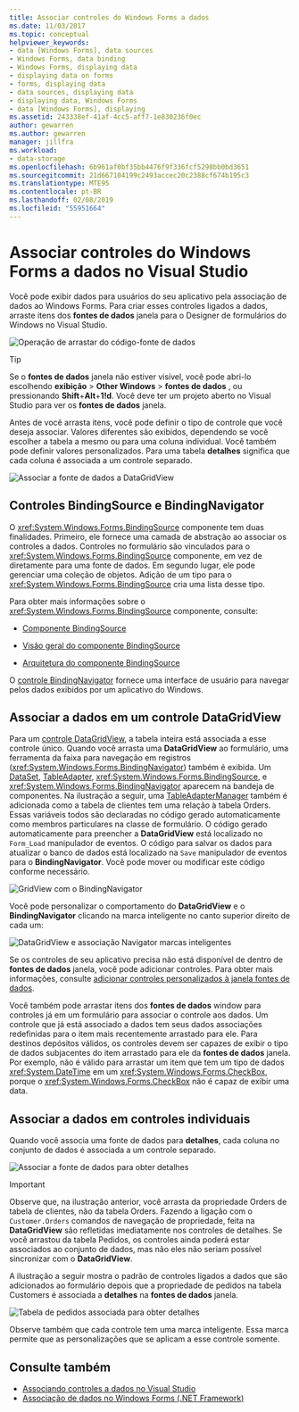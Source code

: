 ```yaml
---
title: Associar controles do Windows Forms a dados
ms.date: 11/03/2017
ms.topic: conceptual
helpviewer_keywords:
- data [Windows Forms], data sources
- Windows Forms, data binding
- Windows Forms, displaying data
- displaying data on forms
- forms, displaying data
- data sources, displaying data
- displaying data, Windows Forms
- data [Windows Forms], displaying
ms.assetid: 243338ef-41af-4cc5-aff7-1e830236f0ec
author: gewarren
ms.author: gewarren
manager: jillfra
ms.workload:
- data-storage
ms.openlocfilehash: 6b961af0bf35bb4476f9f336fcf5298bb0bd3651
ms.sourcegitcommit: 21d667104199c2493accec20c2388cf674b195c3
ms.translationtype: MTE95
ms.contentlocale: pt-BR
ms.lasthandoff: 02/08/2019
ms.locfileid: "55951664"
---
```

# <a name="bind-windows-forms-controls-to-data-in-visual-studio"></a>Associar controles do Windows Forms a dados no Visual Studio

Você pode exibir dados para usuários do seu aplicativo pela associação de dados ao Windows Forms. Para criar esses controles ligados a dados, arraste itens dos **fontes de dados** janela para o Designer de formulários do Windows no Visual Studio.

![Operação de arrastar do código-fonte de dados](../data-tools/media/raddata-data-source-drag-operation.png)

> [!TIP]
> Se o **fontes de dados** janela não estiver visível, você pode abri-lo escolhendo **exibição** > **Other Windows** > **fontes de dados** , ou pressionando **Shift**+**Alt**+**1!d**. Você deve ter um projeto aberto no Visual Studio para ver os **fontes de dados** janela.

Antes de você arrasta itens, você pode definir o tipo de controle que você deseja associar. Valores diferentes são exibidos, dependendo se você escolher a tabela a mesmo ou para uma coluna individual.  Você também pode definir valores personalizados. Para uma tabela **detalhes** significa que cada coluna é associada a um controle separado.

![Associar a fonte de dados a DataGridView](../data-tools/media/raddata-bind-data-source-to-datagridview.png)

## <a name="bindingsource-and-bindingnavigator-controls"></a>Controles BindingSource e BindingNavigator

O <xref:System.Windows.Forms.BindingSource> componente tem duas finalidades. Primeiro, ele fornece uma camada de abstração ao associar os controles a dados. Controles no formulário são vinculados para o <xref:System.Windows.Forms.BindingSource> componente, em vez de diretamente para uma fonte de dados. Em segundo lugar, ele pode gerenciar uma coleção de objetos. Adição de um tipo para o <xref:System.Windows.Forms.BindingSource> cria uma lista desse tipo.

Para obter mais informações sobre o <xref:System.Windows.Forms.BindingSource> componente, consulte:

- [Componente BindingSource](/dotnet/framework/winforms/controls/bindingsource-component)

- [Visão geral do componente BindingSource](/dotnet/framework/winforms/controls/bindingsource-component-overview)

- [Arquitetura do componente BindingSource](/dotnet/framework/winforms/controls/bindingsource-component-architecture)

O [controle BindingNavigator](/dotnet/framework/winforms/controls/bindingnavigator-control-windows-forms) fornece uma interface de usuário para navegar pelos dados exibidos por um aplicativo do Windows.

## <a name="bind-to-data-in-a-datagridview-control"></a>Associar a dados em um controle DataGridView

Para um [controle DataGridView](/dotnet/framework/winforms/controls/datagridview-control-overview-windows-forms), a tabela inteira está associada a esse controle único. Quando você arrasta uma **DataGridView** ao formulário, uma ferramenta da faixa para navegação em registros (<xref:System.Windows.Forms.BindingNavigator>) também é exibida. Um [DataSet](../data-tools/dataset-tools-in-visual-studio.md), [TableAdapter](../data-tools/create-and-configure-tableadapters.md), <xref:System.Windows.Forms.BindingSource>, e <xref:System.Windows.Forms.BindingNavigator> aparecem na bandeja de componentes. Na ilustração a seguir, uma [TableAdapterManager](https://msdn.microsoft.com/library/bb384426.aspx) também é adicionada como a tabela de clientes tem uma relação à tabela Orders. Essas variáveis todos são declaradas no código gerado automaticamente como membros particulares na classe de formulário. O código gerado automaticamente para preencher a **DataGridView** está localizado no `Form_Load` manipulador de eventos. O código para salvar os dados para atualizar o banco de dados está localizado na `Save` manipulador de eventos para o **BindingNavigator**. Você pode mover ou modificar este código conforme necessário.

![GridView com o BindingNavigator](../data-tools/media/raddata-gridview-with-bindingnavigator.png)

Você pode personalizar o comportamento do **DataGridView** e o **BindingNavigator** clicando na marca inteligente no canto superior direito de cada um:

![DataGridView e associação Navigator marcas inteligentes](../data-tools/media/raddata-datagridview-and-binding-navigator-smart-tags.png)

Se os controles de seu aplicativo precisa não está disponível de dentro de **fontes de dados** janela, você pode adicionar controles. Para obter mais informações, consulte [adicionar controles personalizados à janela fontes de dados](../data-tools/add-custom-controls-to-the-data-sources-window.md).

Você também pode arrastar itens dos **fontes de dados** window para controles já em um formulário para associar o controle aos dados. Um controle que já está associado a dados tem seus dados associações redefinidas para o item mais recentemente arrastado para ele. Para destinos depósitos válidos, os controles devem ser capazes de exibir o tipo de dados subjacentes do item arrastado para ele da **fontes de dados** janela. Por exemplo, não é válido para arrastar um item que tem um tipo de dados <xref:System.DateTime> em um <xref:System.Windows.Forms.CheckBox>, porque o <xref:System.Windows.Forms.CheckBox> não é capaz de exibir uma data.

## <a name="bind-to-data-in-individual-controls"></a>Associar a dados em controles individuais

Quando você associa uma fonte de dados para **detalhes**, cada coluna no conjunto de dados é associada a um controle separado.

![Associar a fonte de dados para obter detalhes](../data-tools/media/raddata-bind-data-source-to-details.png)

> [!IMPORTANT]
> Observe que, na ilustração anterior, você arrasta da propriedade Orders de tabela de clientes, não da tabela Orders. Fazendo a ligação com o `Customer.Orders` comandos de navegação de propriedade, feita na **DataGridView** são refletidas imediatamente nos controles de detalhes. Se você arrastou da tabela Pedidos, os controles ainda poderá estar associados ao conjunto de dados, mas não eles não seriam possível sincronizar com o **DataGridView**.

A ilustração a seguir mostra o padrão de controles ligados a dados que são adicionados ao formulário depois que a propriedade de pedidos na tabela Customers é associada a **detalhes** na **fontes de dados** janela.

![Tabela de pedidos associada para obter detalhes](../data-tools/media/raddata-orders-table-bound-to-details.png)

Observe também que cada controle tem uma marca inteligente. Essa marca permite que as personalizações que se aplicam a esse controle somente.

## <a name="see-also"></a>Consulte também

- [Associando controles a dados no Visual Studio](../data-tools/bind-controls-to-data-in-visual-studio.md)
- [Associação de dados no Windows Forms (.NET Framework)](/dotnet/framework/winforms/windows-forms-data-binding)